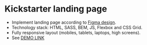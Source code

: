 # Kickstarter landing page
- Implement landing page according to [Figma design](https://www.figma.com/file/Ujp7bCFuvuJlkn8TSbQPSZ/%E2%84%9611-(kickstarter)?node-id=0%3A1).
- Technology stack: HTML, SASS, BEM, JS, Flexbox and CSS Grid.
- Fully responsive layout (mobiles, tablets, laptops, high screens).
- See [DEMO LINK](https://yegorkochetkov.github.io/crazybaby-landing/)
